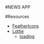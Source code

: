 #NEWS APP

#Resources
- [FeatherIcons](https://feathericons.com/)
- [Lottie](https://lottiefiles.com/)
    - [loading](https://lottiefiles.com/90316-irina-try-1)
